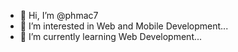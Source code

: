 - 👋 Hi, I’m @phmac7
- 👀 I’m interested in Web and Mobile Development...
- 🌱 I’m currently learning Web Development...
<!---
- 💞️ I’m looking to collaborate on ...
- 📫 How to reach me ...


phmac7/phmac7 is a ✨ special ✨ repository because its `README.md` (this file) appears on your GitHub profile.
You can click the Preview link to take a look at your changes.
--->
